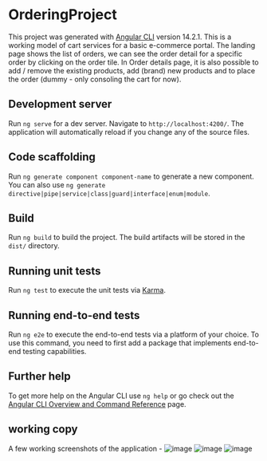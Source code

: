# OrderingProject

This project was generated with [Angular CLI](https://github.com/angular/angular-cli) version 14.2.1.
This is a working model of cart services for a basic e-commerce portal. The landing page shows the list of orders, we can see the order detail for a specific order by clicking on the order tile. 
In Order details page, it is also possible to add / remove the existing products, add (brand) new products and to place the order (dummy - only consoling the cart for now).

## Development server

Run `ng serve` for a dev server. Navigate to `http://localhost:4200/`. The application will automatically reload if you change any of the source files.

## Code scaffolding

Run `ng generate component component-name` to generate a new component. You can also use `ng generate directive|pipe|service|class|guard|interface|enum|module`.

## Build

Run `ng build` to build the project. The build artifacts will be stored in the `dist/` directory.

## Running unit tests

Run `ng test` to execute the unit tests via [Karma](https://karma-runner.github.io).

## Running end-to-end tests

Run `ng e2e` to execute the end-to-end tests via a platform of your choice. To use this command, you need to first add a package that implements end-to-end testing capabilities.

## Further help

To get more help on the Angular CLI use `ng help` or go check out the [Angular CLI Overview and Command Reference](https://angular.io/cli) page.

## working copy
A few working screenshots of the application - 
![image](https://user-images.githubusercontent.com/50908900/229649180-da33bc87-d1c6-4404-bd21-b923ea069b63.png)
![image](https://user-images.githubusercontent.com/50908900/229649241-52532ef7-de83-44e0-a5e8-5a9775059840.png)
![image](https://user-images.githubusercontent.com/50908900/229649334-7ca8e7f7-88bf-43b6-9726-068db9f19500.png)




